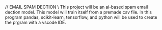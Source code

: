 // EMAIL SPAM DECTION \\
This project will be an ai-based spam email dection model. This model will train itself from a premade csv file. 
In this program pandas, scikit-learn, tensorflow, and python will be used to create the prgram with a vscode IDE. 
